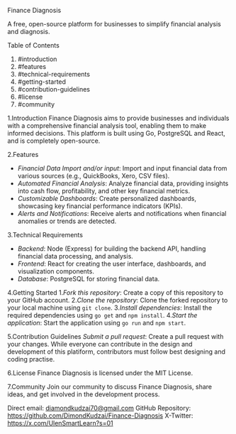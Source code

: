 
Finance Diagnosis

A free, open-source platform for businesses to simplify financial analysis and diagnosis.

Table of Contents
1. #introduction
2. #features
3. #technical-requirements
4. #getting-started
5. #contribution-guidelines
6. #license
7. #community

1.Introduction
Finance Diagnosis aims to provide businesses and individuals with a comprehensive financial analysis tool, enabling them to make informed decisions. This platform is built using Go, PostgreSQL and React, and is completely open-source.

2.Features
- *Financial Data Import and/or input*: Import and input financial data from various sources (e.g., QuickBooks, Xero, CSV files).
- *Automated Financial Analysis*: Analyze financial data, providing insights into cash flow, profitability, and other key financial metrics.
- *Customizable Dashboards*: Create personalized dashboards, showcasing key financial performance indicators (KPIs).
- *Alerts and Notifications*: Receive alerts and notifications when financial anomalies or trends are detected.

3.Technical Requirements
- *Backend*: Node (Express) for building the backend API, handling financial data processing, and analysis.
- *Frontend*: React for creating the user interface, dashboards, and visualization components.
- *Database*: PostgreSQL for storing financial data.

4.Getting Started
   1.*Fork this repository*: Create a copy of this repository to your GitHub account.
   2.*Clone the repository*: Clone the forked repository to your local machine using `git clone`.
   3.*Install dependencies*: Install the required dependencies using `go get` and `npm install`.
   4.*Start the application*: Start the application using `go run` and `npm start`.

5.Contribution Guidelines
 *Submit a pull request*: Create a pull request with your changes. While everyone can contribute in the design and development of this platiform, contributors must follow best designing and coding practise.

6.License
Finance Diagnosis is licensed under the MIT License.

7.Community
Join our community to discuss Finance Diagnosis, share ideas, and get involved in the development process.

Direct email: diamondkudzai70@gmail.com
GitHub Repository: https://github.com/DimondKudzai/Finance-Diagnosis
X-Twitter: https://x.com/UlenSmartLearn?s=01